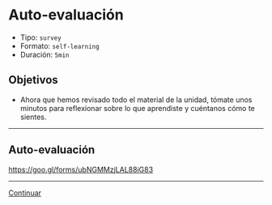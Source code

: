 # Auto-evaluación
- Tipo: `survey`
- Formato: `self-learning`
- Duración: `5min`

## Objetivos

- Ahora que hemos revisado todo el material de la unidad, tómate unos minutos para reflexionar sobre lo que aprendiste y cuéntanos cómo te sientes.

***

## Auto-evaluación
https://goo.gl/forms/ubNGMMzjLAL88iG83

***

[Continuar](16-closing.md)
